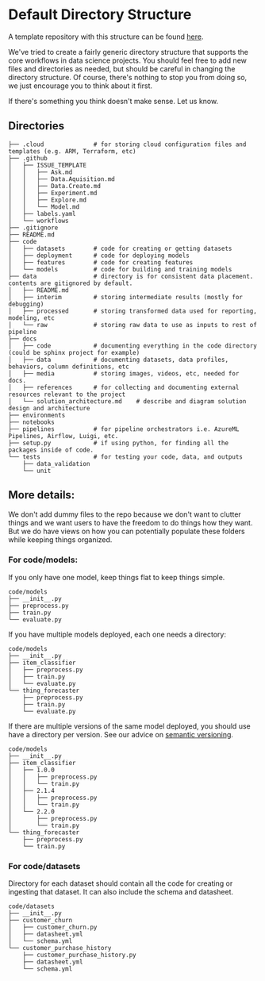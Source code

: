 # Default Directory Structure

A template repository with this structure can be found [here](https://github.com/dslp/dslp-repo-template).

We've tried to create a fairly generic directory structure that supports the core workflows in data science projects. You should feel free to add new files and directories as needed, but should be careful in changing the directory structure. Of course, there's nothing to stop you from doing so, we just encourage you to think about it first.

If there's something you think doesn't make sense. Let us know.

## Directories

```
├── .cloud              # for storing cloud configuration files and templates (e.g. ARM, Terraform, etc)
├── .github
│   ├── ISSUE_TEMPLATE
│   │   ├── Ask.md
│   │   ├── Data.Aquisition.md
│   │   ├── Data.Create.md
│   │   ├── Experiment.md
│   │   ├── Explore.md
│   │   └── Model.md
│   ├── labels.yaml
│   └── workflows
├── .gitignore
├── README.md
├── code
│   ├── datasets        # code for creating or getting datasets
│   ├── deployment      # code for deploying models
│   ├── features        # code for creating features
│   └── models          # code for building and training models
├── data                # directory is for consistent data placement. contents are gitignored by default.
│   ├── README.md
│   ├── interim         # storing intermediate results (mostly for debugging)
│   ├── processed       # storing transformed data used for reporting, modeling, etc
│   └── raw             # storing raw data to use as inputs to rest of pipeline
├── docs
│   ├── code            # documenting everything in the code directory (could be sphinx project for example)
│   ├── data            # documenting datasets, data profiles, behaviors, column definitions, etc
│   ├── media           # storing images, videos, etc, needed for docs.
│   ├── references      # for collecting and documenting external resources relevant to the project
│   └── solution_architecture.md    # describe and diagram solution design and architecture
├── environments
├── notebooks
├── pipelines           # for pipeline orchestrators i.e. AzureML Pipelines, Airflow, Luigi, etc.
├── setup.py            # if using python, for finding all the packages inside of code.
└── tests               # for testing your code, data, and outputs
    ├── data_validation
    └── unit
```


## More details:

We don't add dummy files to the repo because we don't want to clutter things and we want users to have the freedom to do things how they want. But we do have views on how you can potentially populate these folders while keeping things organized.

### For code/models:

If you only have one model, keep things flat to keep things simple.

```
code/models
├── __init__.py
├── preprocess.py
├── train.py
└── evaluate.py
```


If you have multiple models deployed, each one needs a directory:

```
code/models
├── __init__.py
├── item_classifier
│   ├── preprocess.py
│   ├── train.py
│   └── evaluate.py
└── thing_forecaster
    ├── preprocess.py
    ├── train.py
    └── evaluate.py
```

If there are multiple versions of the same model deployed, you should use have a directory per version. See our advice on [semantic versioning](semantic-versioning.md).

```
code/models
├── __init__.py
├── item_classifier
│   ├── 1.0.0
│   │   ├── preprocess.py
│   │   └── train.py
│   ├── 2.1.4
│   │   ├── preprocess.py
│   │   └── train.py
│   └── 2.2.0
│       ├── preprocess.py
│       └── train.py
└── thing_forecaster
    ├── preprocess.py
    └── train.py
```

### For code/datasets

Directory for each dataset should contain all the code for creating or ingesting that dataset. It can also include the schema and datasheet.

```
code/datasets
├── __init__.py
├── customer_churn
│   ├── customer_churn.py
│   ├── datasheet.yml
│   └── schema.yml
└── customer_purchase_history
    ├── customer_purchase_history.py
    ├── datasheet.yml
    └── schema.yml
```
